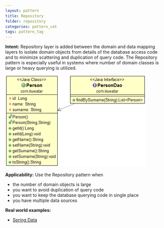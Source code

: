 ```yaml
---
layout: pattern
title: Repository
folder: repository
categories: pattern_cat
tags: pattern_tag
---
```


**Intent:** Repository layer is added between the domain and data mapping
layers to isolate domain objects from details of the database access code and
to minimize scattering and duplication of query code. The Repository pattern is
especially useful in systems where number of domain classes is large or heavy
querying is utilized.

![alt text](./etc/repository.png "Repository")

**Applicability:** Use the Repository pattern when

* the number of domain objects is large
* you want to avoid duplication of query code
* you want to keep the database querying code in single place
* you have multiple data sources

**Real world examples:** 

* [Spring Data](http://projects.spring.io/spring-data/)